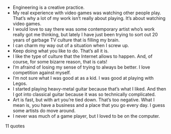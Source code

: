  - Engineering is a creative practice.
 - My real experience with video games was watching other people play. That’s why a lot of my work isn’t really about playing. It’s about watching video games.
 - I would love to say there was some contemporary artist who’s work really got me thinking, but lately I have just been trying to sort out 20 years of garbage TV culture that is filling my brain.
 - I can charm my way out of a situation when I screw up.
 - Keep doing what you like to do. That’s all it is.
 - I like the type of culture that the Internet allows to happen. And, of course, for some bizarre reason, that is cats!
 - I’m afraind of losing my sense of trying to always be better. I love competition against myself.
 - I’m not sure what I was good at as a kid. I was good at playing with Legos.
 - I started playing heavy-metal guitar because that’s what I liked. And then I got into classical guitar because it was so technically complicated.
 - Art is fast, but with art you’re tied down. That’s too negative. What I mean is, you have a business and a place that you go every day. I guess some artists do move around.
 - I never was much of a game player, but I loved to be on the computer.

11 quotes